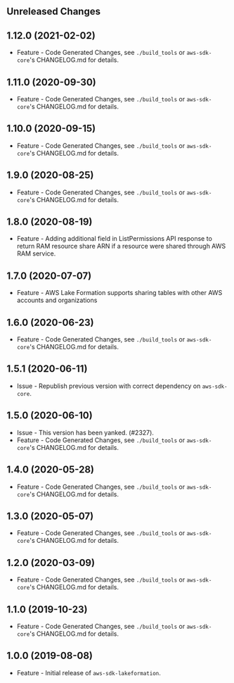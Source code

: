 Unreleased Changes
------------------

1.12.0 (2021-02-02)
------------------

* Feature - Code Generated Changes, see `./build_tools` or `aws-sdk-core`'s CHANGELOG.md for details.

1.11.0 (2020-09-30)
------------------

* Feature - Code Generated Changes, see `./build_tools` or `aws-sdk-core`'s CHANGELOG.md for details.

1.10.0 (2020-09-15)
------------------

* Feature - Code Generated Changes, see `./build_tools` or `aws-sdk-core`'s CHANGELOG.md for details.

1.9.0 (2020-08-25)
------------------

* Feature - Code Generated Changes, see `./build_tools` or `aws-sdk-core`'s CHANGELOG.md for details.

1.8.0 (2020-08-19)
------------------

* Feature - Adding additional field in ListPermissions API response to return RAM resource share ARN if a resource were shared through AWS RAM service.

1.7.0 (2020-07-07)
------------------

* Feature - AWS Lake Formation supports sharing tables with other AWS accounts and organizations

1.6.0 (2020-06-23)
------------------

* Feature - Code Generated Changes, see `./build_tools` or `aws-sdk-core`'s CHANGELOG.md for details.

1.5.1 (2020-06-11)
------------------

* Issue - Republish previous version with correct dependency on `aws-sdk-core`.

1.5.0 (2020-06-10)
------------------

* Issue - This version has been yanked. (#2327).
* Feature - Code Generated Changes, see `./build_tools` or `aws-sdk-core`'s CHANGELOG.md for details.

1.4.0 (2020-05-28)
------------------

* Feature - Code Generated Changes, see `./build_tools` or `aws-sdk-core`'s CHANGELOG.md for details.

1.3.0 (2020-05-07)
------------------

* Feature - Code Generated Changes, see `./build_tools` or `aws-sdk-core`'s CHANGELOG.md for details.

1.2.0 (2020-03-09)
------------------

* Feature - Code Generated Changes, see `./build_tools` or `aws-sdk-core`'s CHANGELOG.md for details.

1.1.0 (2019-10-23)
------------------

* Feature - Code Generated Changes, see `./build_tools` or `aws-sdk-core`'s CHANGELOG.md for details.

1.0.0 (2019-08-08)
------------------

* Feature - Initial release of `aws-sdk-lakeformation`.